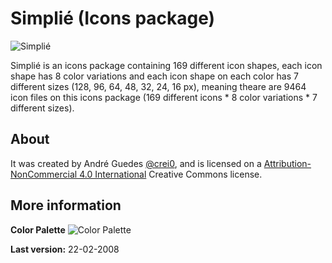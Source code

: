 # Simplié (Icons package)

![Simplié](https://crei0.github.com/images/splash.png)

Simplié is an icons package containing 169 different icon shapes, each icon shape has 8 color variations and each icon shape on each color  has 7 different sizes (128, 96, 64, 48, 32, 24, 16 px), meaning theare are 9464 icon files on this icons package (169 different icons * 8 color variations * 7 different sizes).


## About

It was created by André Guedes [@crei0](https://github.com/crei0), and is licensed on a [Attribution-NonCommercial 4.0 International](http://creativecommons.org/licenses/by-nc/4.0/) Creative Commons license.

## More information

**Color Palette**
![Color Palette](https://crei0.github.com/images/color_table.png)

**Last version:** 22-02-2008
